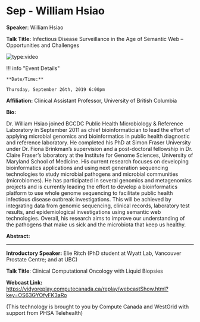# Sep - William Hsiao

**Speaker**: William Hsiao

**Talk Title:** Infectious Disease Surveillance in the Age of Semantic Web – Opportunities and Challenges

![type:video](https://www.youtube.com/embed/SK665584Wb4)

!!! info "Event Details"
    
    
    **Date/Time:**
    
    Thursday, September 26th, 2019 6:00pm

**Affiliation:** Clinical Assistant Professor, University of British Columbia

**Bio:**

Dr. William Hsiao joined BCCDC Public Health Microbiology & Reference Laboratory in September 2011 as chief bioinformatician to lead the effort of applying microbial genomics and bioinformatics in public health diagnostic and reference laboratory. He completed his PhD at Simon Fraser University under Dr. Fiona Brinkman’s supervision and a post-doctoral fellowship in Dr. Claire Fraser’s laboratory at the Institute for Genome Sciences, University of Maryland School of Medicine. His current research focuses on developing bioinformatics applications and using next generation sequencing technologies to study microbial pathogens and microbial communities (microbiomes). He has participated in several genomics and metagenomics projects and is currently leading the effort to develop a bioinformatics platform to use whole genome sequencing to facilitate public health infectious disease outbreak investigations. This will be achieved by integrating data from genomic sequencing, clinical records, laboratory test results, and epidemiological investigations using semantic web technologies. Overall, his research aims to improve our understanding of the pathogens that make us sick and the microbiota that keep us healthy.

**Abstract:**

---

**Introductory Speaker:** Elie Ritch (PhD student at Wyatt Lab, Vancouver Prostate Centre; and at UBC)

**Talk Title**: Clinical Computational Oncology with Liquid Biopsies

**Webcast Link:** <https://vidyoreplay.computecanada.ca/replay/webcastShow.html?key=OS63GYOfyFK3aRo>

(This technology is brought to you by Compute Canada and WestGrid with support from PHSA Telehealth)

